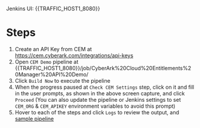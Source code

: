 
Jenkins UI: {{TRAFFIC_HOST1_8080}}

# Steps
1. Create an API Key from CEM at https://cem.cyberark.com/integrations/api-keys
2. Open `CEM Demo` pipeline at {{TRAFFIC_HOST1_8080}}/job/CyberArk%20Cloud%20Entitlements%20Manager%20API%20Demo/
3. Click `Build Now` to execute the pipeline
4. When the progress paused at `Check CEM Settings` step, click on it and fill in the user prompts, as shown in the above screen capture, and click `Proceed`
   (You can also update the pipeline or Jenkins settings to set `CEM_ORG` & `CEM_APIKEY` environment variables to avoid this prompt)
5. Hover to each of the steps and click `Logs` to review the output, and [sample pipeline](https://github.com/quincycheng/cem-jenkins-lib/blob/main/example/Jenkinsfile)

